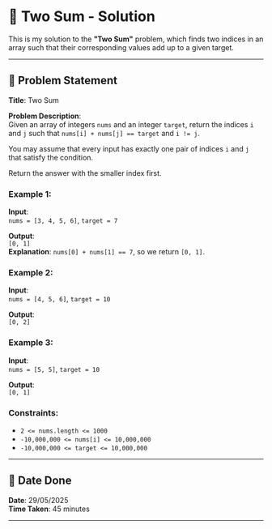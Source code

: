 # 🧮 Two Sum - Solution

This is my solution to the **"Two Sum"** problem, which finds two indices in an array such that their corresponding values add up to a given target.

---

## 📌 Problem Statement

**Title**: Two Sum

**Problem Description**:  
Given an array of integers `nums` and an integer `target`, return the indices `i` and `j` such that `nums[i] + nums[j] == target` and `i != j`.

You may assume that every input has exactly one pair of indices `i` and `j` that satisfy the condition.

Return the answer with the smaller index first.

### Example 1:
**Input**:  
`nums = [3, 4, 5, 6]`, `target = 7`

**Output**:  
`[0, 1]`  
**Explanation**: `nums[0] + nums[1] == 7`, so we return `[0, 1]`.

### Example 2:
**Input**:  
`nums = [4, 5, 6]`, `target = 10`

**Output**:  
`[0, 2]`

### Example 3:
**Input**:  
`nums = [5, 5]`, `target = 10`

**Output**:  
`[0, 1]`

### Constraints:
- `2 <= nums.length <= 1000`
- `-10,000,000 <= nums[i] <= 10,000,000`
- `-10,000,000 <= target <= 10,000,000`

---

## 📅 Date Done

**Date**: 29/05/2025  
**Time Taken**: 45 minutes

---